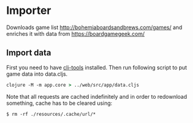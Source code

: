 # Importer

Downloads game list http://bohemiaboardsandbrews.com/games/ and enriches it with data from https://boardgamegeek.com/

## Import data

First you need to have [cli-tools](https://clojure.org/guides/getting_started#_installation_on_linux) installed. Then run following script to put game data into data.cljs.

```clojure
clojure -M -m app.core > ../web/src/app/data.cljs
```

Note that all requests are cached indefinitely and in order to redownload something, cache has to be cleared using:

```shell
$ rm -rf ./resources/.cache/url/*
```
